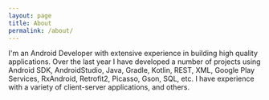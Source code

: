 ```yaml
---
layout: page
title: About
permalink: /about/
---
```

I'm an Android Developer with extensive experience in building high quality applications.
Over the last year I have developed a number of projects using Android SDK, AndroidStudio, Java, Gradle, Kotlin, REST, XML, Google Play Services, RxAndroid, Retrofit2, Picasso, Gson, SQL, etc.
I have experience with a variety of client-server applications, and others.